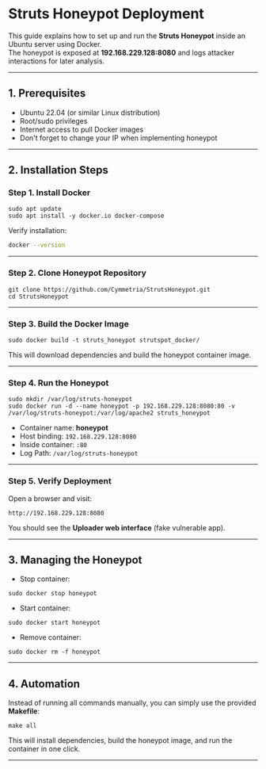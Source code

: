# Struts Honeypot Deployment

This guide explains how to set up and run the **Struts Honeypot** inside an Ubuntu server using Docker.  
The honeypot is exposed at **192.168.229.128:8080** and logs attacker interactions for later analysis.

---

## 1. Prerequisites
- Ubuntu 22.04 (or similar Linux distribution)
- Root/sudo privileges
- Internet access to pull Docker images
- Don't forget to change your IP when implementing honeypot

---

## 2. Installation Steps

### Step 1. Install Docker
```
sudo apt update
sudo apt install -y docker.io docker-compose
```

Verify installation:
```bash
docker --version
```

---

### Step 2. Clone Honeypot Repository
```
git clone https://github.com/Cymmetria/StrutsHoneypot.git
cd StrutsHoneypot
```

---

### Step 3. Build the Docker Image
```
sudo docker build -t struts_honeypot strutspot_docker/
```

This will download dependencies and build the honeypot container image.

---

### Step 4. Run the Honeypot
```
sudo mkdir /var/log/struts-honeypot
sudo docker run -d --name honeypot -p 192.168.229.128:8080:80 -v /var/log/struts-honeypot:/var/log/apache2 struts_honeypot
```

- Container name: **honeypot**  
- Host binding: `192.168.229.128:8080`  
- Inside container: `:80`
- Log Path: `/var/log/struts-honeypot`

---

### Step 5. Verify Deployment
Open a browser and visit:

```
http://192.168.229.128:8080
```

You should see the **Uploader web interface** (fake vulnerable app).

---

## 3. Managing the Honeypot

- Stop container:
```
sudo docker stop honeypot
```

- Start container:
```
sudo docker start honeypot
```

- Remove container:
```
sudo docker rm -f honeypot
```

---

## 4. Automation
Instead of running all commands manually, you can simply use the provided **Makefile**:

```
make all
```

This will install dependencies, build the honeypot image, and run the container in one click.

---
